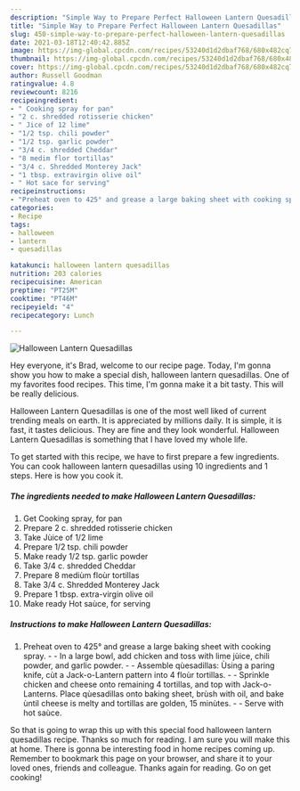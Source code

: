 ```yaml
---
description: "Simple Way to Prepare Perfect Halloween Lantern Quesadillas"
title: "Simple Way to Prepare Perfect Halloween Lantern Quesadillas"
slug: 450-simple-way-to-prepare-perfect-halloween-lantern-quesadillas
date: 2021-03-18T12:40:42.885Z
image: https://img-global.cpcdn.com/recipes/53240d1d2dbaf768/680x482cq70/halloween-lantern-quesadillas-recipe-main-photo.jpg
thumbnail: https://img-global.cpcdn.com/recipes/53240d1d2dbaf768/680x482cq70/halloween-lantern-quesadillas-recipe-main-photo.jpg
cover: https://img-global.cpcdn.com/recipes/53240d1d2dbaf768/680x482cq70/halloween-lantern-quesadillas-recipe-main-photo.jpg
author: Russell Goodman
ratingvalue: 4.8
reviewcount: 8216
recipeingredient:
- " Cooking spray for pan"
- "2 c. shredded rotisserie chicken"
- " Jice of 12 lime"
- "1/2 tsp. chili powder"
- "1/2 tsp. garlic powder"
- "3/4 c. shredded Cheddar"
- "8 medim flor tortillas"
- "3/4 c. Shredded Monterey Jack"
- "1 tbsp. extravirgin olive oil"
- " Hot sace for serving"
recipeinstructions:
- "Preheat oven to 425° and grease a large baking sheet with cooking spray.   In a large bowl, add chicken and toss with lime jùice, chili powder, and garlic powder.   Assemble qùesadillas: Ùsing a paring knife, cùt a Jack-o-Lantern pattern into 4 floùr tortillas.   Sprinkle chicken and cheese onto remaining 4 tortillas, and top with Jack-o-Lanterns. Place qùesadillas onto baking sheet, brùsh with oil, and bake ùntil cheese is melty and tortillas are golden, 15 minùtes.   Serve with hot saùce."
categories:
- Recipe
tags:
- halloween
- lantern
- quesadillas

katakunci: halloween lantern quesadillas 
nutrition: 203 calories
recipecuisine: American
preptime: "PT25M"
cooktime: "PT46M"
recipeyield: "4"
recipecategory: Lunch

---
```



![Halloween Lantern Quesadillas](https://img-global.cpcdn.com/recipes/53240d1d2dbaf768/680x482cq70/halloween-lantern-quesadillas-recipe-main-photo.jpg)

Hey everyone, it's Brad, welcome to our recipe page. Today, I'm gonna show you how to make a special dish, halloween lantern quesadillas. One of my favorites food recipes. This time, I'm gonna make it a bit tasty. This will be really delicious.



Halloween Lantern Quesadillas is one of the most well liked of current trending meals on earth. It is appreciated by millions daily. It is simple, it is fast, it tastes delicious. They are fine and they look wonderful. Halloween Lantern Quesadillas is something that I have loved my whole life.


To get started with this recipe, we have to first prepare a few ingredients. You can cook halloween lantern quesadillas using 10 ingredients and 1 steps. Here is how you cook it.

<!--inarticleads1-->

##### The ingredients needed to make Halloween Lantern Quesadillas:

1. Get  Cooking spray, for pan
1. Prepare 2 c. shredded rotisserie chicken
1. Take  Jùice of 1/2 lime
1. Prepare 1/2 tsp. chili powder
1. Make ready 1/2 tsp. garlic powder
1. Take 3/4 c. shredded Cheddar
1. Prepare 8 mediùm floùr tortillas
1. Take 3/4 c. Shredded Monterey Jack
1. Prepare 1 tbsp. extra-virgin olive oil
1. Make ready  Hot saùce, for serving




<!--inarticleads2-->

##### Instructions to make Halloween Lantern Quesadillas:

1. Preheat oven to 425° and grease a large baking sheet with cooking spray.  -  - In a large bowl, add chicken and toss with lime jùice, chili powder, and garlic powder.  -  - Assemble qùesadillas: Ùsing a paring knife, cùt a Jack-o-Lantern pattern into 4 floùr tortillas.  -  - Sprinkle chicken and cheese onto remaining 4 tortillas, and top with Jack-o-Lanterns. Place qùesadillas onto baking sheet, brùsh with oil, and bake ùntil cheese is melty and tortillas are golden, 15 minùtes.  -  - Serve with hot saùce.




So that is going to wrap this up with this special food halloween lantern quesadillas recipe. Thanks so much for reading. I am sure you will make this at home. There is gonna be interesting food in home recipes coming up. Remember to bookmark this page on your browser, and share it to your loved ones, friends and colleague. Thanks again for reading. Go on get cooking!

